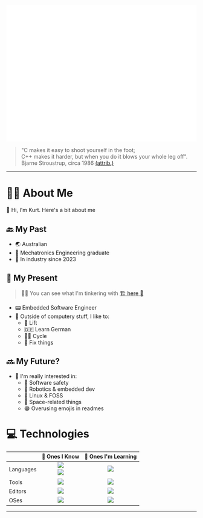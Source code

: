 <img style="display:flex; align-items: center; justify-content: center; margin: auto; max-height: 40vh; width: auto; background-size: contain;" src="img/asciiart.svg"></img>

>"C makes it easy to shoot yourself in the foot;<br>
> C++ makes it harder, but when you do it blows your whole leg off".<br>
> Bjarne Stroustrup, circa 1986 [(attrib.)][based-strous]

---

# 👨‍💼 About Me
👋 Hi, I'm Kurt. Here's a bit about me

## 🔙 My Past
- 🌏️ Australian
- 🤖 Mechatronics Engineering graduate
- 👔 In industry since 2023

## 🏧 My Present
>👷‍♂️ You can see what I'm tinkering with [🏗️ here 🚧][ws-repo]

- 📟️ Embedded Software Engineer
- 📜 Outside of computery stuff, I like to:
  - 💪 Lift
  - 🇩🇪 Learn German
  - 🚴‍♂️ Cycle
  - 🔧 Fix things

## 🔜 My Future?
- 🤔 I'm really interested in:
  - 🦺 Software safety
  - 💾 Robotics & embedded dev
  - 🐧 Linux & FOSS
  - 🌌 Space-related things
  - 😁 Overusing emojis in readmes

# 💻️ Technologies
|            | 🧠 Ones I Know                                   | 🌱 Ones I'm Learning   |
| ---------- | :----------------------------------------------: | :--------------------: |
| Languages  | [![][lang-known]][skd]<br>[![][lang-know2]][skd] | [![][lang-learn]][skd] |
| Tools      | [![][tool-known]][skd]                           | [![][tool-learn]][skd] |
| Editors    | [![][edit-known]][skd]                           | [![][edit-learn]][skd] |
| OSes       | [![][oses-known]][skd]                           | [![][oses-learn]][skd] |

<!-- Table stuff -->
[lang-known]: https://skillicons.dev/icons?i=c,cpp,py
[lang-know2]: https://skillicons.dev/icons?i=bash,lua,arduino
[lang-learn]: https://skillicons.dev/icons?i=rust

[tool-known]: https://skillicons.dev/icons?i=regex,git,godot
[tool-learn]: ./img/404.svg

[edit-known]: https://skillicons.dev/icons?i=vim,neovim,vscode
[edit-learn]: ./img/404.svg

[oses-known]: https://skillicons.dev/icons?i=linux,ubuntu,arch
[oses-learn]: https://skillicons.dev/icons?i=nix
<!--
TODO Possible other ones to list (these don't have icons):
- Docker, nginx
- FreeRTOS, GDB
- Markdown, TOML?
-->
---

<!-- Links -->
[skd]: https://skillicons.dev
[ws-repo]: https://github.com/nextredo/workshop
[based-strous]: https://www.stroustrup.com/quotes.html
